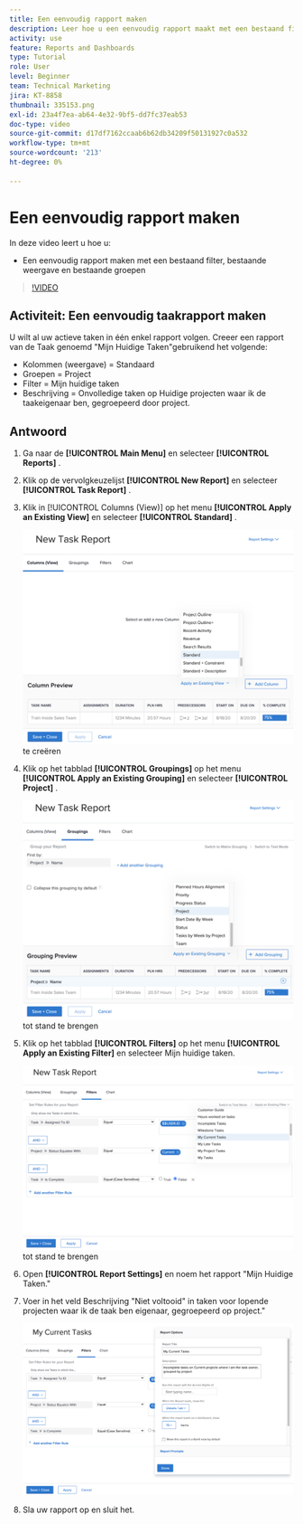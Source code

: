 ```yaml
---
title: Een eenvoudig rapport maken
description: Leer hoe u een eenvoudig rapport maakt met een bestaand filter, bestaande weergave en bestaande groepen in Workfront.
activity: use
feature: Reports and Dashboards
type: Tutorial
role: User
level: Beginner
team: Technical Marketing
jira: KT-8858
thumbnail: 335153.png
exl-id: 23a4f7ea-ab64-4e32-9bf5-dd7fc37eab53
doc-type: video
source-git-commit: d17df7162ccaab6b62db34209f50131927c0a532
workflow-type: tm+mt
source-wordcount: '213'
ht-degree: 0%

---
```


# Een eenvoudig rapport maken

In deze video leert u hoe u:

* Een eenvoudig rapport maken met een bestaand filter, bestaande weergave en bestaande groepen

>[!VIDEO](https://video.tv.adobe.com/v/335153/?quality=12&learn=on&enablevpops)

## Activiteit: Een eenvoudig taakrapport maken

U wilt al uw actieve taken in één enkel rapport volgen. Creeer een rapport van de Taak genoemd &quot;Mijn Huidige Taken&quot;gebruikend het volgende:

* Kolommen (weergave) = Standaard
* Groepen = Project
* Filter = Mijn huidige taken
* Beschrijving = Onvolledige taken op Huidige projecten waar ik de taakeigenaar ben, gegroepeerd door project.

## Antwoord

1. Ga naar de **[!UICONTROL Main Menu]** en selecteer **[!UICONTROL Reports]** .
1. Klik op de vervolgkeuzelijst **[!UICONTROL New Report]** en selecteer **[!UICONTROL Task Report]** .
1. Klik in [!UICONTROL Columns (View)] op het menu **[!UICONTROL Apply an Existing View]** en selecteer **[!UICONTROL Standard]** .

   ![ een beeld van het scherm om kolommen in een taakrapport ](assets/simple-task-report-columns.png) te creëren

1. Klik op het tabblad **[!UICONTROL Groupings]** op het menu **[!UICONTROL Apply an Existing Grouping]** en selecteer **[!UICONTROL Project]** .

   ![ een beeld van het scherm om groeperingen in een taakrapport ](assets/simple-task-report-groupings.png) tot stand te brengen

1. Klik op het tabblad **[!UICONTROL Filters]** op het menu **[!UICONTROL Apply an Existing Filter]** en selecteer Mijn huidige taken.

   ![ een beeld van het scherm om filters in een taakrapport ](assets/simple-task-report-filters.png) tot stand te brengen

1. Open **[!UICONTROL Report Settings]** en noem het rapport &quot;Mijn Huidige Taken.&quot;
1. Voer in het veld Beschrijving &quot;Niet voltooid&quot; in
taken voor lopende projecten waar ik de taak ben
eigenaar, gegroepeerd op project.&quot;

   ![ een beeld van het scherm van de rapportmontages in een taakrapport ](assets/simple-task-report-report-settings.png)

1. Sla uw rapport op en sluit het.
